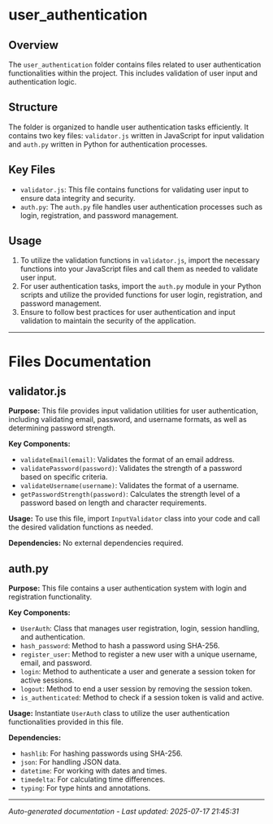 # user_authentication

## Overview
The `user_authentication` folder contains files related to user authentication functionalities within the project. This includes validation of user input and authentication logic.

## Structure
The folder is organized to handle user authentication tasks efficiently. It contains two key files: `validator.js` written in JavaScript for input validation and `auth.py` written in Python for authentication processes.

## Key Files
- `validator.js`: This file contains functions for validating user input to ensure data integrity and security.
- `auth.py`: The `auth.py` file handles user authentication processes such as login, registration, and password management.

## Usage
1. To utilize the validation functions in `validator.js`, import the necessary functions into your JavaScript files and call them as needed to validate user input.
2. For user authentication tasks, import the `auth.py` module in your Python scripts and utilize the provided functions for user login, registration, and password management.
3. Ensure to follow best practices for user authentication and input validation to maintain the security of the application.

---

# Files Documentation

## validator.js

**Purpose:** This file provides input validation utilities for user authentication, including validating email, password, and username formats, as well as determining password strength.

**Key Components:**
- `validateEmail(email)`: Validates the format of an email address.
- `validatePassword(password)`: Validates the strength of a password based on specific criteria.
- `validateUsername(username)`: Validates the format of a username.
- `getPasswordStrength(password)`: Calculates the strength level of a password based on length and character requirements.

**Usage:** To use this file, import `InputValidator` class into your code and call the desired validation functions as needed.

**Dependencies:** No external dependencies required.

## auth.py

**Purpose:** This file contains a user authentication system with login and registration functionality.

**Key Components:**
- `UserAuth`: Class that manages user registration, login, session handling, and authentication.
- `hash_password`: Method to hash a password using SHA-256.
- `register_user`: Method to register a new user with a unique username, email, and password.
- `login`: Method to authenticate a user and generate a session token for active sessions.
- `logout`: Method to end a user session by removing the session token.
- `is_authenticated`: Method to check if a session token is valid and active.

**Usage:** Instantiate `UserAuth` class to utilize the user authentication functionalities provided in this file.

**Dependencies:** 
- `hashlib`: For hashing passwords using SHA-256.
- `json`: For handling JSON data.
- `datetime`: For working with dates and times.
- `timedelta`: For calculating time differences.
- `typing`: For type hints and annotations.

---
*Auto-generated documentation - Last updated: 2025-07-17 21:45:31*
